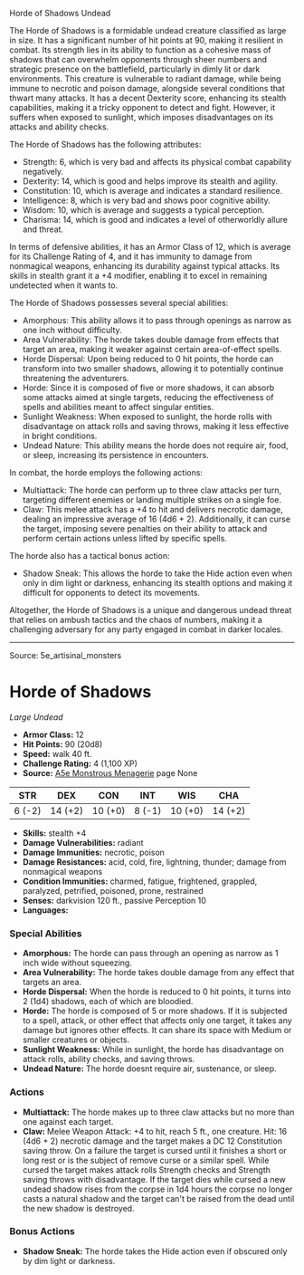 <MonsterName/>Horde of Shadows</MonsterName>
<CreatureType/>Undead</CreatureType>

<summary>The Horde of Shadows is a formidable undead creature classified as large in size. It has a significant number of hit points at 90, making it resilient in combat. Its strength lies in its ability to function as a cohesive mass of shadows that can overwhelm opponents through sheer numbers and strategic presence on the battlefield, particularly in dimly lit or dark environments. This creature is vulnerable to radiant damage, while being immune to necrotic and poison damage, alongside several conditions that thwart many attacks. It has a decent Dexterity score, enhancing its stealth capabilities, making it a tricky opponent to detect and fight. However, it suffers when exposed to sunlight, which imposes disadvantages on its attacks and ability checks. </summary>

<detail>

The Horde of Shadows has the following attributes:
- Strength: 6, which is very bad and affects its physical combat capability negatively.
- Dexterity: 14, which is good and helps improve its stealth and agility.
- Constitution: 10, which is average and indicates a standard resilience.
- Intelligence: 8, which is very bad and shows poor cognitive ability.
- Wisdom: 10, which is average and suggests a typical perception.
- Charisma: 14, which is good and indicates a level of otherworldly allure and threat.

In terms of defensive abilities, it has an Armor Class of 12, which is average for its Challenge Rating of 4, and it has immunity to damage from nonmagical weapons, enhancing its durability against typical attacks. Its skills in stealth grant it a +4 modifier, enabling it to excel in remaining undetected when it wants to.

The Horde of Shadows possesses several special abilities:
- Amorphous: This ability allows it to pass through openings as narrow as one inch without difficulty.
- Area Vulnerability: The horde takes double damage from effects that target an area, making it weaker against certain area-of-effect spells.
- Horde Dispersal: Upon being reduced to 0 hit points, the horde can transform into two smaller shadows, allowing it to potentially continue threatening the adventurers.
- Horde: Since it is composed of five or more shadows, it can absorb some attacks aimed at single targets, reducing the effectiveness of spells and abilities meant to affect singular entities.
- Sunlight Weakness: When exposed to sunlight, the horde rolls with disadvantage on attack rolls and saving throws, making it less effective in bright conditions.
- Undead Nature: This ability means the horde does not require air, food, or sleep, increasing its persistence in encounters.

In combat, the horde employs the following actions:
- Multiattack: The horde can perform up to three claw attacks per turn, targeting different enemies or landing multiple strikes on a single foe.
- Claw: This melee attack has a +4 to hit and delivers necrotic damage, dealing an impressive average of 16 (4d6 + 2). Additionally, it can curse the target, imposing severe penalties on their ability to attack and perform certain actions unless lifted by specific spells.

The horde also has a tactical bonus action:
- Shadow Sneak: This allows the horde to take the Hide action even when only in dim light or darkness, enhancing its stealth options and making it difficult for opponents to detect its movements.

Altogether, the Horde of Shadows is a unique and dangerous undead threat that relies on ambush tactics and the chaos of numbers, making it a challenging adversary for any party engaged in combat in darker locales.</detail>



---

Source: 5e_artisinal_monsters

# Horde of Shadows

*Large* *Undead*

- **Armor Class:** 12
- **Hit Points:** 90 (20d8)
- **Speed:** walk 40 ft.
- **Challenge Rating:** 4 (1,100 XP)
- **Source:** [A5e Monstrous Menagerie](https://enpublishingrpg.com/products/level-up-monstrous-menagerie-a5e) page None

| STR | DEX | CON | INT | WIS | CHA |
| --- | --- | --- | --- | --- | --- |
| 6 (-2) | 14 (+2) | 10 (+0) | 8 (-1) | 10 (+0) | 14 (+2) |

- **Skills:** stealth +4
- **Damage Vulnerabilities:** radiant
- **Damage Immunities:** necrotic, poison
- **Damage Resistances:** acid, cold, fire, lightning, thunder; damage from nonmagical weapons
- **Condition Immunities:** charmed, fatigue, frightened, grappled, paralyzed, petrified, poisoned, prone, restrained
- **Senses:** darkvision 120 ft., passive Perception 10
- **Languages:** 

### Special Abilities

- **Amorphous:** The horde can pass through an opening as narrow as 1 inch wide without squeezing.
- **Area Vulnerability:** The horde takes double damage from any effect that targets an area.
- **Horde Dispersal:** When the horde is reduced to 0 hit points, it turns into 2 (1d4) shadows, each of which are bloodied.
- **Horde:** The horde is composed of 5 or more shadows. If it is subjected to a spell, attack, or other effect that affects only one target, it takes any damage but ignores other effects. It can share its space with Medium or smaller creatures or objects.
- **Sunlight Weakness:** While in sunlight, the horde has disadvantage on attack rolls, ability checks, and saving throws.
- **Undead Nature:** The horde doesnt require air, sustenance, or sleep.

### Actions

- **Multiattack:** The horde makes up to three claw attacks  but no more than one against each target.
- **Claw:** Melee Weapon Attack: +4 to hit, reach 5 ft., one creature. Hit: 16 (4d6 + 2) necrotic damage  and the target makes a DC 12 Constitution saving throw. On a failure  the target is cursed until it finishes a short or long rest or is the subject of remove curse or a similar spell. While cursed  the target makes attack rolls  Strength checks  and Strength saving throws with disadvantage. If the target dies while cursed  a new undead shadow rises from the corpse in 1d4 hours  the corpse no longer casts a natural shadow  and the target can't be raised from the dead until the new shadow is destroyed.

### Bonus Actions

- **Shadow Sneak:** The horde takes the Hide action even if obscured only by dim light or darkness.




